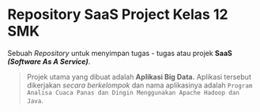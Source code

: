 # Repository SaaS Project Kelas 12 SMK

Sebuah *Repository* untuk menyimpan tugas - tugas atau projek **SaaS *(Software As A Service)***.

> Projek utama yang dibuat adalah **Aplikasi Big Data.** Aplikasi tersebut dikerjakan *secara berkelompok* dan nama aplikasinya adalah `Program Analisa Cuaca Panas dan Dingin Menggunakan Apache Hadoop dan Java`.